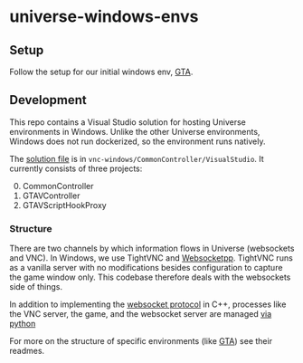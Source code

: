 # universe-windows-envs

## Setup
Follow the setup for our initial windows env, [GTA](vnc-gtav/README.md).

## Development
This repo contains a Visual Studio solution for hosting Universe environments in Windows. Unlike the other Universe environments, Windows does not run dockerized, so the environment runs natively. 

The [solution file](vnc-windows/CommonController/VisualStudio) is in `vnc-windows/CommonController/VisualStudio`. It currently consists of three projects:

0. CommonController
0. GTAVController
0. GTAVScriptHookProxy

### Structure

There are two channels by which information flows in Universe (websockets and VNC). In Windows, we use TightVNC and [Websocketpp](https://github.com/zaphoyd/websocketpp). TightVNC runs as a vanilla server with no modifications besides configuration to capture the game window only. This codebase therefore deals with the websockets side of things.

In addition to implementing the [websocket protocol](https://github.com/openai/universe/blob/master/universe/rewarder/remote.py) in C++, processes like the VNC server, the game, and the websocket server are managed [via python](https://github.com/openai/universe-windows-envs/blob/master/vnc-gtav/run_vnc_env.py)

For more on the structure of specific environments (like [GTA](vnc-gtav/README.md#structure)) see their readmes.

